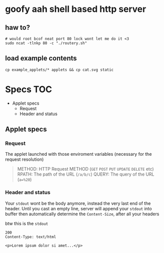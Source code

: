 # goofy aah shell based http server

## haw to?

```shell
# would root bcof neat port 80 lock wont let me do it <3
sudo ncat -tlnkp 80 -c "./routery.sh"
```

## load example contents

```shell
cp example_applets/* applets && cp cat.svg static

```

# Specs TOC

- Applet specs
    - Request
    - Header and status

## Applet specs

### Request

The applet launched with those enviroment variables (necessary for the request resolution)

> METHOD: HTTP Request METHOD (`GET` `POST` `PUT` `UPDATE` `DELETE` etc)
> RPATH: The path of the URL (`/a/b/c`)
> QUERY: The query of the URL (`a=%20`)

### Header and status

Your `stdout` wont be the body anymore, instead the very last end of the header. Until you cast an empty line, server will append your `stdout` into buffer then automatically determine the `Content-Size`, after all your headers

btw this is the `stdout`
```http
200
Content-Type: text/html

<p>Lorem ipsum dolor si amet...</p>
```
